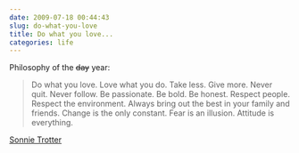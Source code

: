 ```yaml
---
date: 2009-07-18 00:44:43
slug: do-what-you-love
title: Do what you love...
categories: life
---
```


Philosophy of the <del>day</del> year:




> Do what you love. Love what you do. Take less. Give more. Never quit. Never follow. Be passionate. Be bold. Be honest. Respect people. Respect the environment. Always bring out the best in your family and friends. Change is the only constant. Fear is an illusion. Attitude is everything.




[Sonnie Trotter](http://sonnietrotter.com/)
